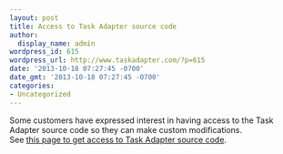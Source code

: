 ```yaml
---
layout: post
title: Access to Task Adapter source code
author:
  display_name: admin
wordpress_id: 615
wordpress_url: http://www.taskadapter.com/?p=615
date: '2013-10-18 07:27:45 -0700'
date_gmt: '2013-10-18 07:27:45 -0700'
categories:
- Uncategorized
---
```

<p>Some customers have expressed interest in having access to the Task Adapter source code so they can make custom modifications.<br />
See <a href="http://www.taskadapter.com/access-to-source-code/" title="Access to source code">this page to get access to Task Adapter source code</a>.</p>
